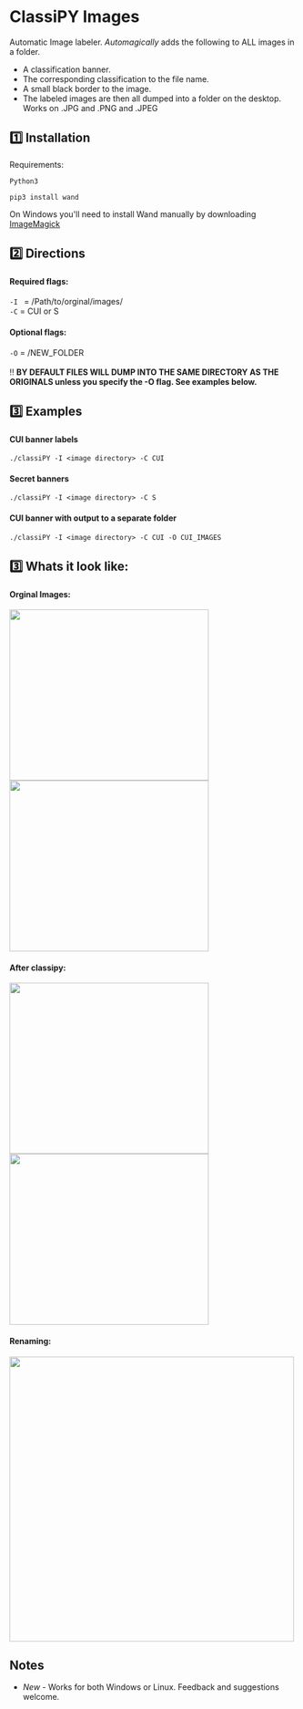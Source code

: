 # ClassiPY Images
Automatic Image labeler. *Automagically* adds the following to ALL images in a folder. 
- A classification banner.
-  The corresponding classification to the file name.
- A small black border to the image.<br>
- The labeled images are then all dumped into a folder on the desktop. Works on .JPG and .PNG and .JPEG

## :one: Installation
Requirements:  
```
Python3
```
```
pip3 install wand
```
On Windows you'll need to install Wand manually by downloading [ImageMagick](https://imagemagick.org/script/download.php#google_vignette)
## :two: Directions
#### Required flags:  
` -I  ` = /Path/to/orginal/images/  
` -C ` = CUI or S  
#### Optional flags:  
` -O ` = /NEW_FOLDER <br>  
:bangbang: **BY DEFAULT FILES WILL DUMP INTO THE SAME DIRECTORY AS THE ORIGINALS unless you specify the -O flag. See examples below.**
## :three: Examples
#### CUI banner labels
`./classiPY -I <image directory> -C CUI` 
#### Secret banners
`./classiPY -I <image directory> -C S` 
#### CUI banner with output to a separate folder
`./classiPY -I <image directory> -C CUI -O CUI_IMAGES`

 ## :three: Whats it look like:   
#### Orginal Images:<br>
<img src="https://github.com/MTTGIT19/ClassiPY/assets/89365060/20ab6abf-ca50-48e2-b0b3-c062b15e36e3" width= "350" height="300">
<img src="https://github.com/MTTGIT19/ClassiPY/assets/89365060/3c1409e0-ce45-4fd6-b47e-1dedf492cece" width= "350" height="300"><br>

#### After classipy:  
<img src="https://github.com/MTTGIT19/ClassiPY/assets/89365060/e16b1464-9404-45da-b19c-6fa72d98a0f5" width= "350" height="300">
<img src="https://github.com/MTTGIT19/ClassiPY/assets/89365060/1cb2f95b-109b-48d9-82d2-e5274ecb7def" width= "350" height="300"><br>   

#### Renaming:<br>  
<img src="https://github.com/MTTGIT19/ClassiPY/assets/89365060/e76df50f-4232-40dc-b0dc-596b15755fe5" width= "500">

## Notes
* *New* - Works for both Windows or Linux. Feedback and suggestions welcome. 
